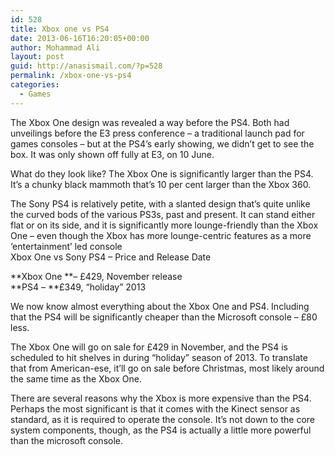 ```yaml
---
id: 528
title: Xbox one vs PS4
date: 2013-06-16T16:20:05+00:00
author: Mohammad Ali
layout: post
guid: http://anasismail.com/?p=528
permalink: /xbox-one-vs-ps4
categories:
  - Games
---
```

The Xbox One design was revealed a way before the PS4. Both had unveilings before the E3 press conference – a traditional launch pad for games consoles – but at the PS4’s early showing, we didn’t get to see the box. It was only shown off fully at E3, on 10 June.

What do they look like? The Xbox One is significantly larger than the PS4. It’s a chunky black mammoth that’s 10 per cent larger than the Xbox 360.

The Sony PS4 is relatively petite, with a slanted design that’s quite unlike the curved bods of the various PS3s, past and present. It can stand either flat or on its side, and it is significantly more lounge-friendly than the Xbox One – even though the Xbox has more lounge-centric features as a more ‘entertainment’ led console  
Xbox One vs Sony PS4 – Price and Release Date

**Xbox One **&#8211; £429, November release  
**PS4 &#8211; **£349, “holiday” 2013

We now know almost everything about the Xbox One and PS4. Including that the PS4 will be significantly cheaper than the Microsoft console &#8211; £80 less.

The Xbox One will go on sale for £429 in November, and the PS4 is scheduled to hit shelves in during “holiday” season of 2013. To translate that from American-ese, it’ll go on sale before Christmas, most likely around the same time as the Xbox One.

There are several reasons why the Xbox is more expensive than the PS4. Perhaps the most significant is that it comes with the Kinect sensor as standard, as it is required to operate the console. It’s not down to the core system components, though, as the PS4 is actually a little more powerful than the microsoft console.